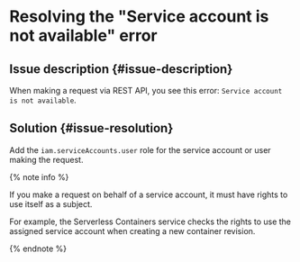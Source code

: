 # Resolving the "Service account is not available" error



## Issue description {#issue-description}

When making a request via REST API, you see this error: `Service account is not available`.

## Solution {#issue-resolution}

Add the `iam.serviceAccounts.user` role for the service account or user making the request.

{% note info %}

If you make a request on behalf of a service account, it must have rights to use itself as a subject.

For example, the Serverless Containers service checks the rights to use the assigned service account when creating a new container revision.

{% endnote %}


